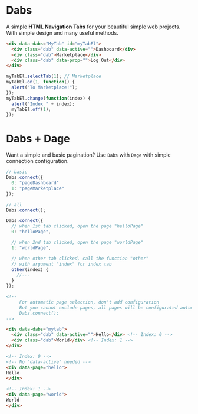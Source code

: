 # Dabs
A simple **HTML Navigation Tabs** for your beautiful simple web projects.
With simple design and many useful methods.

```html
<div data-dabs="MyTab" id="myTabEl">
  <div class="dab" data-active="">Dashboard</div>
  <div class="dab">Marketplace</div>
  <div class="dab" data-prop="">Log Out</div>
</div>
```

```js
myTabEl.selectTab(1); // Marketplace
myTabEl.on(1, function() {
  alert("To Marketplace!");
});
myTabEl.change(function(index) {
  alert("Index " + index);
  myTabEl.off(1);
});
```

# Dabs + Dage
Want a simple and basic pagination? Use `Dabs` with `Dage` with simple connection configuration.

```js
// basic
Dabs.connect({
  0: "pageDashboard"
  1: "pageMarketplace"
});

// all
Dabs.connect();
```

```js
Dabs.connect({
  // when 1st tab clicked, open the page "helloPage"
  0: "helloPage",

  // when 2nd tab clicked, open the page "worldPage"
  1: "worldPage",

  // when other tab clicked, call the function "other"
  // with argument "index" for index tab
  other(index) {
    //...
  }
});
```

```html
<!--
     For automatic page selection, don't add configuration
     But you cannot exclude pages, all pages will be configurated automatically.
     Dabs.connect();
-->

<div data-dabs="mytab">
  <div class="dab" data-active="">Hello</div> <!-- Index: 0 -->
  <div class="dab">World</div> <!-- Index: 1 -->
</div>

<!-- Index: 0 -->
<!-- No "data-active" needed -->
<div data-page="hello">
Hello
</div>

<!-- Index: 1 -->
<div data-page="world">
World
</div>
```
